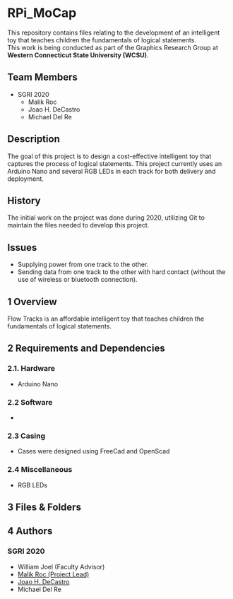 # RPi_MoCap
This repository contains files relating to the development of an intelligent toy that teaches children the fundamentals
of logical statements. <br /> This work is being conducted as part of the Graphics Research Group at **Western Connecticut State University (WCSU)**. 

## Team Members

- SGRI 2020
	- Malik Roc
    - Joao H. DeCastro
    - Michael Del Re

## Description
The goal of this project is to design a cost-effective intelligent toy that captures the process of logical statements.
This project currently uses an Arduino Nano and several RGB LEDs in each track for both delivery and deployment.

## History
The initial work on the project was done during 2020, utilizing Git to maintain the files needed to develop this project.

## Issues 
- Supplying power from one track to the other.
- Sending data from one track to the other with hard contact (without the use of wireless or bluetooth connection).


## 1 Overview
Flow Tracks is an affordable intelligent toy that teaches children the fundamentals of logical statements.

## 2 Requirements and Dependencies

### 2.1. Hardware
- Arduino Nano

### 2.2 Software
- 
### 2.3 Casing
- Cases were designed using FreeCad and OpenScad

### 2.4 Miscellaneous
- RGB LEDs

## 3 Files & Folders

## 4 Authors
### SGRI 2020
- William Joel (Faculty Advisor)
- [Malik Roc (Project Lead)](https://github.com/rocstory)
- [Joao H. DeCastro](https://github.com/decastro008)
- Michael Del Re
